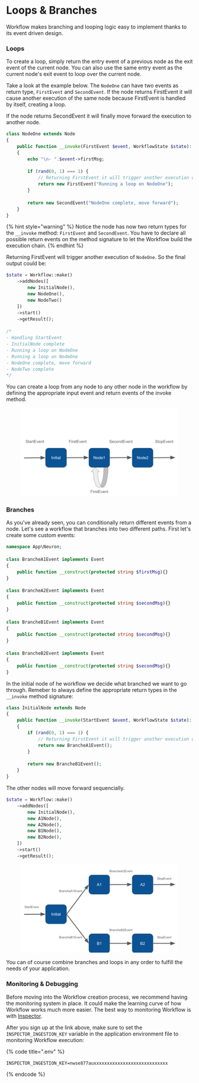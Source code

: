 # Loops & Branches

Workflow makes branching and looping logic easy to implement thanks to its event driven design.

### Loops

To create a loop, simply return the entry event of a previous node as the exit event of the current node. You can also use the same entry event as the current node's exit event to loop over the current node.

Take a look at the example below. The `NodeOne` can have two events as return type, `FirstEvent` and `SecondEvent`. If the node returns FirstEvent it will cause another execution of the same node because FirstEvent is handled by itself, creating a loop.

If the node returns SecondEvent it will finally move forward the execution to another node.&#x20;

```php
class NodeOne extends Node
{
    public function __invoke(FirstEvent $event, WorkflowState $state): FirstEvent|SecondEvent
    {
        echo "\n- ".$event->firstMsg;
        
        if (rand(0, 1) === 1) {
            // Returning FirstEvent it will trigger another execution of NodeOne
            return new FirstEvent("Running a loop on NodeOne");
        }
        
        return new SecondEvent("NodeOne complete, move forward");
    }
}
```

{% hint style="warning" %}
Notice the node has now two return types for the `__invoke` method: `FirstEvent` and `SecondEvent`. You have to declare all possible return events on the method signature to let the Workflow build the execution chain.
{% endhint %}

Returning FirstEvent will trigger another execution of `NodeOne`. So the final output could be:

```php
$state = Workflow::make()
    ->addNodes([
        new InitialNode(),
        new NodeOne(),
        new NodeTwo()
    ])
    ->start()
    ->getResult();

/*
- Handling StartEvent
- InitialNode complete
- Running a loop on NodeOne
- Running a loop on NodeOne
- NodeOne complete, move forward
- NodeTwo complete
*/
```

You can create a loop from any node to any other node in the workflow by defining the appropriate input event and return events of the invoke method.&#x20;

<figure><img src="../.gitbook/assets/workflow-loop.png" alt=""><figcaption></figcaption></figure>

### Branches

As you've already seen, you can conditionally return different events from a node. Let's see a workflow that branches into two different paths. First let's create some custom events:

```php
namespace App\Neuron;

class BrancheA1Event implements Event 
{
    public function __construct(protected string $firstMsg){}
}

class BrancheA2Event implements Event 
{
    public function __construct(protected string $secondMsg){}
}

class BrancheB1Event implements Event 
{
    public function __construct(protected string $secondMsg){}
}

class BrancheB2Event implements Event 
{
    public function __construct(protected string $secondMsg){}
}
```

In the initial node of he workflow we decide what branched we want to go through. Remeber to always define the appropriate return types in the `__invoke` method signature:

```php
class InitialNode extends Node
{
    public function __invoke(StartEvent $event, WorkflowState $state): BrancheA1Event|BrancheB1Event
    {
        if (rand(0, 1) === 1) {
            // Returning FirstEvent it will trigger another execution of NodeOne
            return new BrancheA1Event();
        }
        
        return new BrancheB1Event();
    }
}
```

The other nodes will move forward sequencially.

```php
$state = Workflow::make()
    ->addNodes([
        new InitialNode(),
        new A1Node(),
        new A2Node(),
        new B1Node(),
        new B2Node(),
    ])
    ->start()
    ->getResult();
```

<figure><img src="../.gitbook/assets/workflow-branches.png" alt=""><figcaption></figcaption></figure>

You can of course combine branches and loops in any order to fulfill the needs of your application.&#x20;

### Monitoring & Debugging

Before moving into the Workflow creation process, we recommend having the monitoring system in place. It could make the learning curve of how Workflow works much more easier. The best way to monitoring Workflow is with [Inspector](https://inspector.dev/).

After you sign up at the link above, make sure to set the `INSPECTOR_INGESTION_KEY` variable in the application environment file to monitoring Workflow execution:

{% code title=".env" %}
```
INSPECTOR_INGESTION_KEY=nwse877auxxxxxxxxxxxxxxxxxxxxxxxxxxxx
```
{% endcode %}

